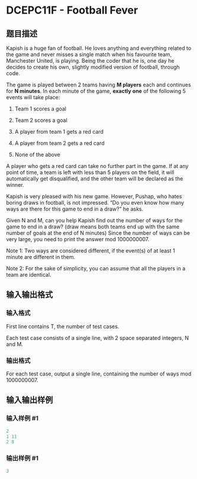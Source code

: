 # DCEPC11F - Football Fever

## 题目描述

Kapish is a huge fan of football. He loves anything and everything related to the game and never misses a single match when his favourite team, Manchester United, is playing. Being the coder that he is, one day he decides to create his own, slightly modified version of football, through code.

The game is played between 2 teams having **M players** each and continues for **N minutes**. In each minute of the game, **exactly one** of the following 5 events will take place:

1. Team 1 scores a goal

2. Team 2 scores a goal

3. A player from team 1 gets a red card

4. A player from team 2 gets a red card

5. None of the above

A player who gets a red card can take no further part in the game. If at any point of time, a team is left with less than 5 players on the field, it will automatically get disqualified, and the other team will be declared as the winner.

Kapish is very pleased with his new game. However, Pushap, who hates boring draws in football, is not impressed. “Do you even know how many ways are there for this game to end in a draw?” he asks.

Given N and M, can you help Kapish find out the number of ways for the game to end in a draw? (draw means both teams end up with the same number of goals at the end of N minutes) Since the number of ways can be very large, you need to print the answer mod 1000000007.

Note 1: Two ways are considered different, if the event(s) of at least 1 minute are different in them.

Note 2: For the sake of simplicity, you can assume that all the players in a team are identical.

## 输入输出格式

### 输入格式

First line contains T, the number of test cases.

Each test case consists of a single line, with 2 space separated integers, N and M.

### 输出格式

For each test case, output a single line, containing the number of ways mod 1000000007.

## 输入输出样例

### 输入样例 #1

```cpp
2
1 11
2 8
```


### 输出样例 #1

```cpp
3
```



